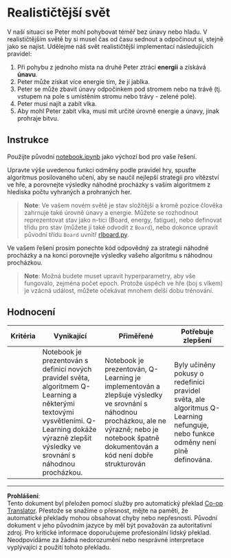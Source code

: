 <!--
CO_OP_TRANSLATOR_METADATA:
{
  "original_hash": "68394b2102d3503882e5e914bd0ff5c1",
  "translation_date": "2025-09-05T01:12:16+00:00",
  "source_file": "8-Reinforcement/1-QLearning/assignment.md",
  "language_code": "cs"
}
-->
# Realističtější svět

V naší situaci se Peter mohl pohybovat téměř bez únavy nebo hladu. V realističtějším světě by si musel čas od času sednout a odpočinout si, stejně jako se najíst. Udělejme náš svět realističtější implementací následujících pravidel:

1. Při pohybu z jednoho místa na druhé Peter ztrácí **energii** a získává **únavu**.
2. Peter může získat více energie tím, že jí jablka.
3. Peter se může zbavit únavy odpočinkem pod stromem nebo na trávě (tj. vstupem na pole s umístěním stromu nebo trávy - zelené pole).
4. Peter musí najít a zabít vlka.
5. Aby mohl Peter zabít vlka, musí mít určité úrovně energie a únavy, jinak prohraje bitvu.

## Instrukce

Použijte původní [notebook.ipynb](../../../../8-Reinforcement/1-QLearning/notebook.ipynb) jako výchozí bod pro vaše řešení.

Upravte výše uvedenou funkci odměny podle pravidel hry, spusťte algoritmus posilovaného učení, aby se naučil nejlepší strategii pro vítězství ve hře, a porovnejte výsledky náhodné procházky s vaším algoritmem z hlediska počtu vyhraných a prohraných her.

> **Note**: Ve vašem novém světě je stav složitější a kromě pozice člověka zahrnuje také úrovně únavy a energie. Můžete se rozhodnout reprezentovat stav jako n-tici (Board, energy, fatigue), nebo definovat třídu pro stav (můžete ji také odvodit z `Board`), nebo dokonce upravit původní třídu `Board` uvnitř [rlboard.py](../../../../8-Reinforcement/1-QLearning/rlboard.py).

Ve vašem řešení prosím ponechte kód odpovědný za strategii náhodné procházky a na konci porovnejte výsledky vašeho algoritmu s náhodnou procházkou.

> **Note**: Možná budete muset upravit hyperparametry, aby vše fungovalo, zejména počet epoch. Protože úspěch ve hře (boj s vlkem) je vzácná událost, můžete očekávat mnohem delší dobu trénování.

## Hodnocení

| Kritéria | Vynikající                                                                                                                                                                                             | Přiměřené                                                                                                                                                                               | Potřebuje zlepšení                                                                                                                         |
| -------- | ----------------------------------------------------------------------------------------------------------------------------------------------------------------------------------------------------- | --------------------------------------------------------------------------------------------------------------------------------------------------------------------------------------- | ------------------------------------------------------------------------------------------------------------------------------------------ |
|          | Notebook je prezentován s definicí nových pravidel světa, algoritmem Q-Learning a některými textovými vysvětleními. Q-Learning dokáže výrazně zlepšit výsledky ve srovnání s náhodnou procházkou.       | Notebook je prezentován, Q-Learning je implementován a zlepšuje výsledky ve srovnání s náhodnou procházkou, ale ne výrazně; nebo je notebook špatně dokumentován a kód není dobře strukturován | Byly učiněny pokusy o redefinici pravidel světa, ale algoritmus Q-Learning nefunguje, nebo funkce odměny není plně definována.              |

---

**Prohlášení**:  
Tento dokument byl přeložen pomocí služby pro automatický překlad [Co-op Translator](https://github.com/Azure/co-op-translator). Přestože se snažíme o přesnost, mějte na paměti, že automatické překlady mohou obsahovat chyby nebo nepřesnosti. Původní dokument v jeho původním jazyce by měl být považován za autoritativní zdroj. Pro kritické informace doporučujeme profesionální lidský překlad. Neodpovídáme za žádná nedorozumění nebo nesprávné interpretace vyplývající z použití tohoto překladu.